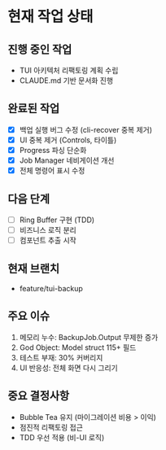 # 현재 작업 상태

## 진행 중인 작업
- TUI 아키텍처 리팩토링 계획 수립
- CLAUDE.md 기반 문서화 진행

## 완료된 작업
- [x] 백업 실행 버그 수정 (cli-recover 중복 제거)
- [x] UI 중복 제거 (Controls, 타이틀)
- [x] Progress 파싱 단순화
- [x] Job Manager 네비게이션 개선
- [x] 전체 명령어 표시 수정

## 다음 단계
- [ ] Ring Buffer 구현 (TDD)
- [ ] 비즈니스 로직 분리
- [ ] 컴포넌트 추출 시작

## 현재 브랜치
- feature/tui-backup

## 주요 이슈
1. 메모리 누수: BackupJob.Output 무제한 증가
2. God Object: Model struct 115+ 필드
3. 테스트 부재: 30% 커버리지
4. UI 반응성: 전체 화면 다시 그리기

## 중요 결정사항
- Bubble Tea 유지 (마이그레이션 비용 > 이익)
- 점진적 리팩토링 접근
- TDD 우선 적용 (비-UI 로직)